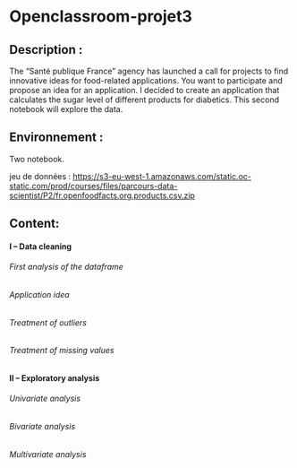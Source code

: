 # Openclassroom-projet3

## Description : 

The “Santé publique France” agency has launched a call for projects to find innovative ideas for food-related applications. You want to participate and propose an idea for an application.
I decided to create an application that calculates the sugar level of different products for diabetics.
This second notebook will explore the data.

## Environnement :

Two notebook.

jeu de données : https://s3-eu-west-1.amazonaws.com/static.oc-static.com/prod/courses/files/parcours-data-scientist/P2/fr.openfoodfacts.org.products.csv.zip

## Content:

#### I – Data cleaning

###### First analysis of the dataframe
###### Application idea
###### Treatment of outliers
###### Treatment of missing values

#### II – Exploratory analysis

###### Univariate analysis
###### Bivariate analysis
###### Multivariate analysis
